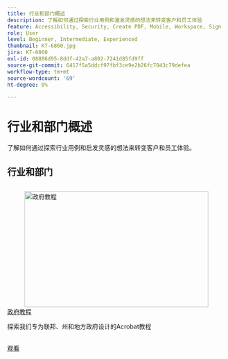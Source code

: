 ```yaml
---
title: 行业和部门概述
description: 了解如何通过探索行业用例和激发灵感的想法来转变客户和员工体验
feature: Accessibility, Security, Create PDF, Mobile, Workspace, Sign
role: User
level: Beginner, Intermediate, Experienced
thumbnail: KT-6860.jpg
jira: KT-6860
exl-id: 08886d95-8ddf-42a7-a802-7241d85fd9ff
source-git-commit: 6417f5a5ddcf97fbf3ce9e2b26fc7043c79defea
workflow-type: tm+mt
source-wordcount: '69'
ht-degree: 0%

---
```


# 行业和部门概述

了解如何通过探索行业用例和启发灵感的想法来转变客户和员工体验。

## 行业和部门

<!-- START CARDS HTML - DO NOT MODIFY BY HAND -->
<div class="columns">
    <div class="column is-half-tablet is-half-desktop is-one-third-widescreen" aria-label="Government tutorials">
        <div class="card" style="height: 100%; display: flex; flex-direction: column; height: 100%;">
            <div class="card-image">
                <figure class="image x-is-16by9">
                    <a href="https://experienceleague.adobe.com/en/docs/document-cloud-learn/acrobat-learning/by-industry/gov/gov-overview" title="政府教程" target="_self" rel="referrer">
                        <img class="is-bordered-r-small" src="https://experienceleague.adobe.com/en/docs/document-cloud-learn/acrobat-learning/by-industry/media_1abe687622f66d3337ba5f1e48f787f436753c3bc.png?width=400&format=webply&optimize=medium" alt="政府教程"
                             style="width: 100%; aspect-ratio: 16 / 9; object-fit: cover; overflow: hidden; display: block; margin: auto;">
                    </a>
                </figure>
            </div>
            <div class="card-content is-padded-small" style="display: flex; flex-direction: column; flex-grow: 1; justify-content: space-between;">
                <div class="top-card-content">
                    <p class="headline is-size-6 has-text-weight-bold">
                        <a href="https://experienceleague.adobe.com/en/docs/document-cloud-learn/acrobat-learning/by-industry/gov/gov-overview" target="_self" rel="referrer" title="政府教程">政府教程</a>
                    </p>
                    <p class="is-size-6">探索我们专为联邦、州和地方政府设计的Acrobat教程</p>
                </div>
                <a href="https://experienceleague.adobe.com/en/docs/document-cloud-learn/acrobat-learning/by-industry/gov/gov-overview" target="_self" rel="referrer" class="spectrum-Button spectrum-Button--outline spectrum-Button--primary spectrum-Button--sizeM" style="align-self: flex-start; margin-top: 1rem;">
                    <span class="spectrum-Button-label has-no-wrap has-text-weight-bold">观看</span>
                </a>
            </div>
        </div>
    </div>
</div>
<!-- END CARDS HTML - DO NOT MODIFY BY HAND -->